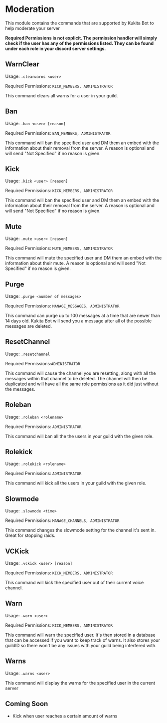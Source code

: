 # Moderation

This module contains the commands that are supported by Kukita Bot to help moderate your server

**Required Permissions is not explicit. The permission handler will simply check if the user has any of the permissions listed. They can be found under each role in your discord server settings.**

## WarnClear

Usage: `.clearwarns <user>`

Required Permissions: `KICK_MEMBERS, ADMINISTRATOR`

This command clears all warns for a user in your guild.

## Ban

Usage: `.ban <user> [reason]`

Required Permissions: `BAN_MEMBERS, ADMINISTRATOR`

This command will ban the specified user and DM them an embed with the information about their removal from the server. A reason is optional and will send "Not Specified" if no reason is given.

## Kick

Usage: `.kick <user> [reason]`

Required Permissions: `KICK_MEMBERS, ADMINISTRATOR`

This command will ban the specified user and DM them an embed with the information about their removal from the server. A reason is optional and will send "Not Specified" if no reason is given.

## Mute

Usage: `.mute <user> [reason]`

Required Permissions: `MUTE_MEMBERS, ADMINISTRATOR`

This command will mute the specified user and DM them an embed with the information about their mute. A reason is optional and will send "Not Specified" if no reason is given.

## Purge

Usage: `.purge <number of messages>`

Required Permissions: `MANAGE_MESSAGES, ADMINISTRATOR`

This command can purge up to 100 messages at a time that are newer than 14 days old. Kukita Bot will send you a message after all of the possible messages are deleted.

## ResetChannel

Usage: `.resetchannel`

Required Permissions:`ADMINISTRATOR`

This command will cause the channel you are resetting, along with all the messages within that channel to be deleted. The channel will then be duplicated and will have all the same role permissions as it did just without the messages.

## Roleban

Usage: `.roleban <rolename>`

Required Permissions: `ADMINISTRATOR`

This command will ban all the the users in your guild with the given role.

## Rolekick

Usage: `.rolekick <rolename>`

Required Permissions: `ADMINISTRATOR`

This command will kick all the users in your guild with the given role.

## Slowmode

Usage: `.slowmode <time>`

Required Permissions: `MANAGE_CHANNELS, ADMINISTRATOR`

This command changes the slowmode setting for the channel it's sent in. Great for stopping raids.

## VCKick

Usage: `.vckick <user> [reason]`

Required Permissions: `KICK_MEMBERS, ADMINISTRATOR`

This command will kick the specified user out of their current voice channel.

## Warn

Usage: `.warn <user>`

Required Permissions: `KICK_MEMBERS, ADMINISTRATOR`

This command will warn the specified user. It's then stored in a database that can be accessed if you want to keep track of warns. It also stores your guildID so there won't be any issues with your guild being interfered with.

## Warns

Usage: `.warns <user>`

This command will display the warns for the specified user in the current server

## Coming Soon

* Kick when user reaches a certain amount of warns

